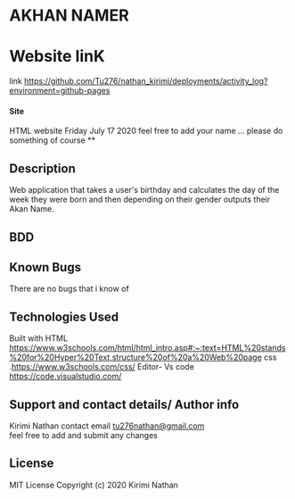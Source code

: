 # AKHAN NAMER
# Website linK
link https://github.com/Tu276/nathan_kirimi/deployments/activity_log?environment=github-pages
#### Site
HTML website Friday July 17 2020
feel free to add your name ... please do something of course **
## Description
 Web application that takes a user's birthday and calculates the day of the week they were born and then depending on their gender outputs their Akan Name.   
## BDD


## Known Bugs
There are no bugs that i know of  
## Technologies Used
Built with HTML https://www.w3schools.com/html/html_intro.asp#:~:text=HTML%20stands%20for%20Hyper%20Text,structure%20of%20a%20Web%20page
css .https://www.w3schools.com/css/
Editor- Vs code https://code.visualstudio.com/
## Support and contact details/ Author info
Kirimi Nathan 
contact email tu276nathan@gmail.com   
feel free to add and submit any changes 
## License
MIT License
Copyright (c) 2020 Kirimi Nathan 
  
